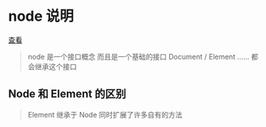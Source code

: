 # node 说明
[查看](https://developer.mozilla.org/zh-CN/docs/Web/API/Node)
> node 是一个接口概念 而且是一个基础的接口
> Document / Element …… 都会继承这个接口

## Node 和 Element 的区别
> Element 继承于 Node 同时扩展了许多自有的方法